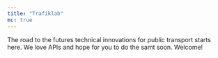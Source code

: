 ```yaml
---
title: "Trafiklab"
mc: true
---
```

The road to the futures technical innovations for public transport starts here. We love APIs and hope for you to do the
samt soon. Welcome!
